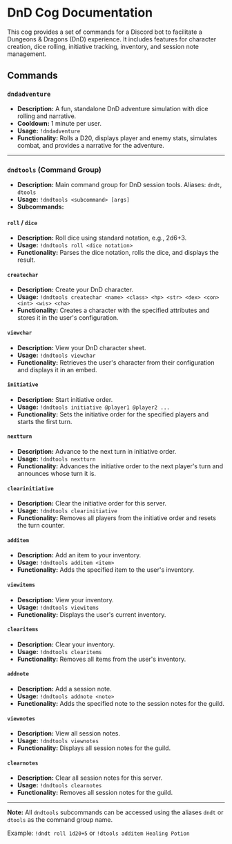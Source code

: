 # DnD Cog Documentation

This cog provides a set of commands for a Discord bot to facilitate a Dungeons & Dragons (DnD) experience. It includes features for character creation, dice rolling, initiative tracking, inventory, and session note management.

## Commands

### `dndadventure`

* **Description:** A fun, standalone DnD adventure simulation with dice rolling and narrative.
* **Cooldown:** 1 minute per user.
* **Usage:** `!dndadventure`
* **Functionality:** Rolls a D20, displays player and enemy stats, simulates combat, and provides a narrative for the adventure.

---

### `dndtools` (Command Group)

* **Description:** Main command group for DnD session tools. Aliases: `dndt`, `dtools`
* **Usage:** `!dndtools <subcommand> [args]`
* **Subcommands:**

#### `roll` / `dice`
* **Description:** Roll dice using standard notation, e.g., 2d6+3.
* **Usage:** `!dndtools roll <dice notation>`
* **Functionality:** Parses the dice notation, rolls the dice, and displays the result.

#### `createchar`
* **Description:** Create your DnD character.
* **Usage:** `!dndtools createchar <name> <class> <hp> <str> <dex> <con> <int> <wis> <cha>`
* **Functionality:** Creates a character with the specified attributes and stores it in the user's configuration.

#### `viewchar`
* **Description:** View your DnD character sheet.
* **Usage:** `!dndtools viewchar`
* **Functionality:** Retrieves the user's character from their configuration and displays it in an embed.

#### `initiative`
* **Description:** Start initiative order.
* **Usage:** `!dndtools initiative @player1 @player2 ...`
* **Functionality:** Sets the initiative order for the specified players and starts the first turn.

#### `nextturn`
* **Description:** Advance to the next turn in initiative order.
* **Usage:** `!dndtools nextturn`
* **Functionality:** Advances the initiative order to the next player's turn and announces whose turn it is.

#### `clearinitiative`
* **Description:** Clear the initiative order for this server.
* **Usage:** `!dndtools clearinitiative`
* **Functionality:** Removes all players from the initiative order and resets the turn counter.

#### `additem`
* **Description:** Add an item to your inventory.
* **Usage:** `!dndtools additem <item>`
* **Functionality:** Adds the specified item to the user's inventory.

#### `viewitems`
* **Description:** View your inventory.
* **Usage:** `!dndtools viewitems`
* **Functionality:** Displays the user's current inventory.

#### `clearitems`
* **Description:** Clear your inventory.
* **Usage:** `!dndtools clearitems`
* **Functionality:** Removes all items from the user's inventory.

#### `addnote`
* **Description:** Add a session note.
* **Usage:** `!dndtools addnote <note>`
* **Functionality:** Adds the specified note to the session notes for the guild.

#### `viewnotes`
* **Description:** View all session notes.
* **Usage:** `!dndtools viewnotes`
* **Functionality:** Displays all session notes for the guild.

#### `clearnotes`
* **Description:** Clear all session notes for this server.
* **Usage:** `!dndtools clearnotes`
* **Functionality:** Removes all session notes for the guild.

---

**Note:** All `dndtools` subcommands can be accessed using the aliases `dndt` or `dtools` as the command group name.

Example: `!dndt roll 1d20+5` or `!dtools additem Healing Potion`
